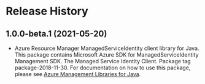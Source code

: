 # Release History

## 1.0.0-beta.1 (2021-05-20)

- Azure Resource Manager ManagedServiceIdentity client library for Java. This package contains Microsoft Azure SDK for ManagedServiceIdentity Management SDK. The Managed Service Identity Client. Package tag package-2018-11-30. For documentation on how to use this package, please see [Azure Management Libraries for Java](https://aka.ms/azsdk/java/mgmt).
